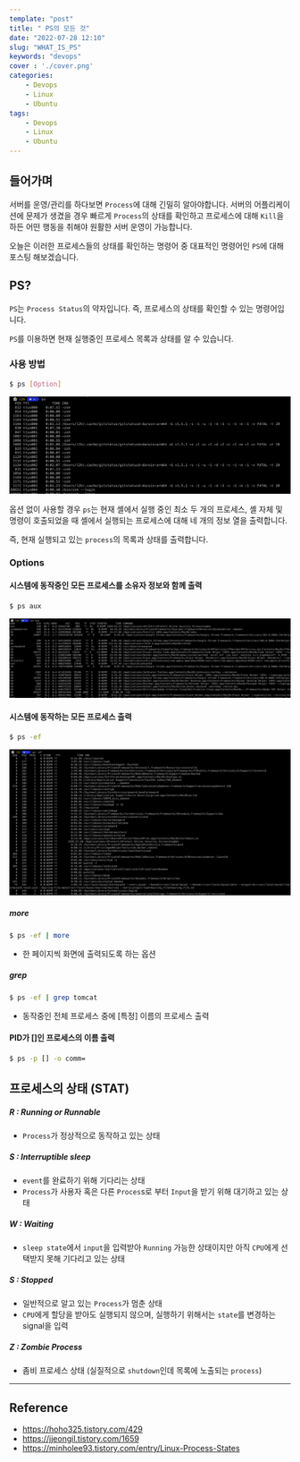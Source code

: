 ```yaml
---
template: "post"
title: " PS의 모든 것"
date: "2022-07-28 12:10"
slug: "WHAT_IS_PS"
keywords: "devops"
cover : './cover.png'
categories: 
    - Devops
    - Linux
    - Ubuntu
tags:
    - Devops
    - Linux
    - Ubuntu
---
```



## 들어가며

서버를 운영/관리를 하다보면 `Process`에 대해 긴밀히 알아야합니다. 서버의 어플리케이션에 문제가 생겼을 경우 빠르게 `Process`의 상태를 확인하고 프로세스에 대해 `Kill`을 하든 어떤 행동을 취해야 원활한 서버 운영이 가능합니다. 

오늘은 이러한 프로세스들의 상태를 확인하는 명령어 중 대표적인 명령어인 `PS`에 대해 포스팅 해보겠습니다.

## PS?

`PS`는 `Process Status`의 약자입니다. 즉, 프로세스의 상태를 확인할 수 있는 명령어입니다.

`PS`를 이용하면 현재 실행중인 프로세스 목록과 상태를 알 수 있습니다.


### 사용 방법

``` bash
$ ps [Option]
```

![default](./default.png)

옵션 없이 사용할 경우 `ps`는 현재 셸에서 실행 중인 최소 두 개의 프로세스, 셸 자체 및 명령이 호출되었을 때 셸에서 실행되는 프로세스에 대해 네 개의 정보 열을 출력합니다.

즉, 현재 실행되고 있는 `process`의 목록과 상태를 출력합니다.


### Options

#### 시스템에 동작중인 모든 프로세스를 소유자 정보와 함께 출력

``` bash
$ ps aux
```

![aux](./aux.png)

#### 시스템에 동작하는 모든 프로세스 출력

``` bash
$ ps -ef
```

![ef](./ef.png)


##### more

```bash
$ ps -ef | more
```

- 한 페이지씩 화면에 출력되도록 하는 옵션


##### grep 
```bash
$ ps -ef | grep tomcat
```

- 동작중인 전체 프로세스 중에 [특정] 이름의 프로세스 출력


#### PID가 []인 프로세스의 이름 출력

```bash
$ ps -p [] -o comm=
```




## 프로세스의 상태 (STAT)

##### R : Running or Runnable
- `Process`가 정상적으로 동작하고 있는 상태

##### S : Interruptible sleep
- `event`를 완료하기 위해 기다리는 상태
- `Process`가 사용자 혹은 다른 `Proces`s로 부터 `Input`을 받기 위해 대기하고 있는 상태

##### W : Waiting
- `sleep state`에서 `input`을 입력받아 `Running` 가능한 상태이지만 아직 `CPU`에게 선택받지 못해 기다리고 있는 상태

##### S : Stopped
- 일반적으로 알고 있는 `Process`가 멈춘 상태
- `CPU`에게 할당을 받아도 실행되지 않으며, 실행하기 위해서는 `state`를 변경하는 signal을 입력

##### Z : Zombie Process
- 좀비 프로세스 상태 (실질적으로 `shutdown`인데 목록에 노출되는 `process`) 



---

## Reference

- https://hoho325.tistory.com/429
- https://jjeongil.tistory.com/1659
- https://minholee93.tistory.com/entry/Linux-Process-States